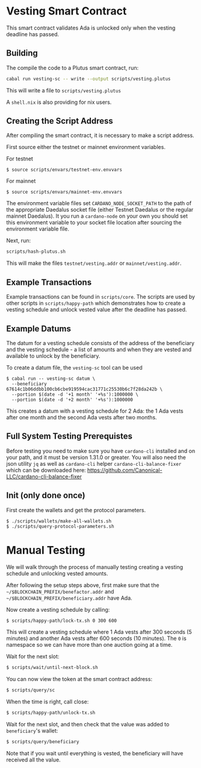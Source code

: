 # Vesting Smart Contract

This smart contract validates Ada is unlocked only when the vesting deadline has passed.

## Building

The compile the code to a Plutus smart contract, run:

```bash
cabal run vesting-sc -- write --output scripts/vesting.plutus
```

This will write a file to `scripts/vesting.plutus`

A `shell.nix` is also providing for nix users.

## Creating the Script Address

After compiling the smart contract, it is necessary to make a script address.

First source either the testnet or mainnet environment variables.

For testnet

```
$ source scripts/envars/testnet-env.envvars
```

For mainnet

```
$ source scripts/envars/mainnet-env.envvars
```

The environment variable files set `CARDANO_NODE_SOCKET_PATH` to the path of the appropriate Daedalus socket file (either Testnet Daedalus or the regular mainnet Daedalus). It you run a `cardano-node` on your own you should set this environment variable to your socket file location after sourcing the environment variable file.

Next, run:

```bash
scripts/hash-plutus.sh
```

This will make the files `testnet/vesting.addr` or `mainnet/vesting.addr`.

## Example Transactions

Example transactions can be found in `scripts/core`. The scripts are used by other scripts in `scripts/happy-path` which demonstrates how to create a vesting schedule and unlock vested value after the deadline has passed.

## Example Datums

The datum for a vesting schedule consists of the address of the beneficiary and the vesting schedule - a list of amounts and when they are vested and available to unlock by the beneficiary.

To create a datum file, the `vesting-sc` tool can be used

```
$ cabal run -- vesting-sc datum \
  --beneficiary 67614c1b06ddbb100cb6cbe919594cac31771c25530b6c7f28da242b \
  --portion $(date -d '+1 month' '+%s'):1000000 \
  --portion $(date -d '+2 month' '+%s'):1000000
```

This creates a datum with a vesting schedule for 2 Ada: the 1 Ada vests after one month and the second Ada vests after two months.

## Full System Testing Prerequistes

Before testing you need to make sure you have `cardano-cli` installed and on your path, and it must be version 1.31.0 or greater. You will also need the json utility `jq` as well as `cardano-cli` helper `cardano-cli-balance-fixer` which can be downloaded here: https://github.com/Canonical-LLC/cardano-cli-balance-fixer

## Init (only done once)

First create the wallets and get the protocol parameters.

```
$ ./scripts/wallets/make-all-wallets.sh
$ ./scripts/query-protocol-parameters.sh
```

# Manual Testing

We will walk through the process of manually testing creating a vesting schedule and unlocking vested amounts.

After following the setup steps above, first make sure that the `~/$BLOCKCHAIN_PREFIX/benefactor.addr` and `~/$BLOCKCHAIN_PREFIX/beneficiary.addr` have Ada.

Now create a vesting schedule by calling:

```bash
$ scripts/happy-path/lock-tx.sh 0 300 600
```

This will create a vesting schedule where 1 Ada vests after 300 seconds (5 minutes) and another Ada vests after 600 seconds (10 minutes). The `0` is namespace so we can have more than one auction going at a time.

Wait for the next slot:

```bash
$ scripts/wait/until-next-block.sh
```

You can now view the token at the smart contract address:

```bash
$ scripts/query/sc
```

When the time is right, call close:

```bash
$ scripts/happy-path/unlock-tx.sh
```

Wait for the next slot, and then check that the value was added to `beneficiary`'s wallet:

```bash
$ scripts/query/beneficiary
```

Note that if you wait until everything is vested, the beneficiary will have received all the value.
